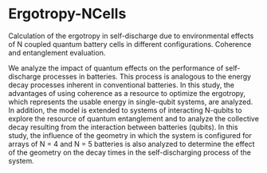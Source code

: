 # Ergotropy-NCells
Calculation of the ergotropy in self-discharge due to environmental effects of N coupled quantum battery cells in different configurations. Coherence and entanglement evaluation. 

We analyze the impact of quantum effects on the performance of self-discharge processes in batteries. This process is analogous to the energy decay processes inherent in conventional batteries. In this study, the advantages of using coherence as a resource to optimize the ergotropy, which represents the usable energy in single-qubit systems, are analyzed. In addition, the model is extended to systems of interacting N-qubits to explore the resource of quantum entanglement and to analyze the collective decay resulting from the interaction between batteries (qubits). In this study, the influence of the geometry in which the system is configured for arrays of N = 4 and N = 5 batteries is also analyzed to determine the effect of the geometry on the decay times in the self-discharging process of the system.
